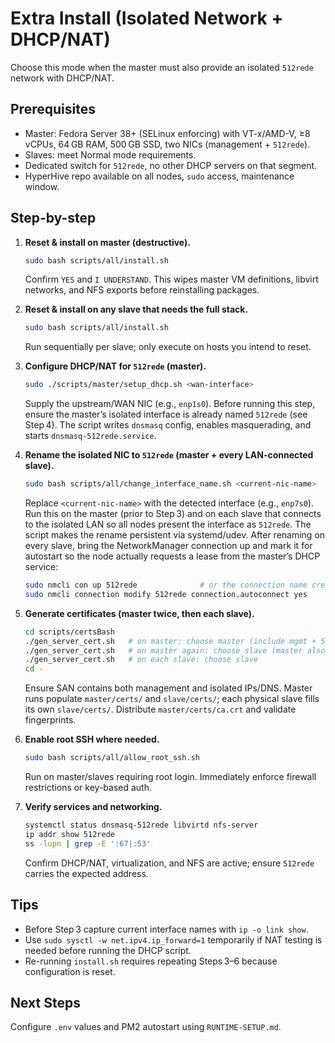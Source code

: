 # Extra Install (Isolated Network + DHCP/NAT)
Choose this mode when the master must also provide an isolated `512rede` network with DHCP/NAT.

## Prerequisites
- Master: Fedora Server 38+ (SELinux enforcing) with VT-x/AMD-V, ≥8 vCPUs, 64 GB RAM, 500 GB SSD, two NICs (management + `512rede`).
- Slaves: meet Normal mode requirements.
- Dedicated switch for `512rede`, no other DHCP servers on that segment.
- HyperHive repo available on all nodes, `sudo` access, maintenance window.

## Step-by-step
1. **Reset & install on master (destructive).**
   ```bash
   sudo bash scripts/all/install.sh
   ```
   Confirm `YES` and `I UNDERSTAND`. This wipes master VM definitions, libvirt networks, and NFS exports before reinstalling packages.

2. **Reset & install on any slave that needs the full stack.**
   ```bash
   sudo bash scripts/all/install.sh
   ```
   Run sequentially per slave; only execute on hosts you intend to reset.

3. **Configure DHCP/NAT for `512rede` (master).**
   ```bash
   sudo ./scripts/master/setup_dhcp.sh <wan-interface>
   ```
   Supply the upstream/WAN NIC (e.g., `enp1s0`). Before running this step, ensure the master’s isolated interface is already named `512rede` (see Step 4). The script writes `dnsmasq` config, enables masquerading, and starts `dnsmasq-512rede.service`.

4. **Rename the isolated NIC to `512rede` (master + every LAN-connected slave).**
   ```bash
   sudo bash scripts/all/change_interface_name.sh <current-nic-name>
   ```
   Replace `<current-nic-name>` with the detected interface (e.g., `enp7s0`). Run this on the master (prior to Step 3) and on each slave that connects to the isolated LAN so all nodes present the interface as `512rede`. The script makes the rename persistent via systemd/udev. After renaming on every slave, bring the NetworkManager connection up and mark it for autostart so the node actually requests a lease from the master’s DHCP service:
   ```bash
   sudo nmcli con up 512rede              # or the connection name created by the script
   sudo nmcli connection modify 512rede connection.autoconnect yes
   ```

5. **Generate certificates (master twice, then each slave).**
   ```bash
   cd scripts/certsBash
   ./gen_server_cert.sh   # on master: choose master (include mgmt + 512rede SANs)
   ./gen_server_cert.sh   # on master again: choose slave (master also acts as worker)
   ./gen_server_cert.sh   # on each slave: choose slave
   cd -
   ```
   Ensure SAN contains both management and isolated IPs/DNS. Master runs populate `master/certs/` and `slave/certs/`; each physical slave fills its own `slave/certs/`. Distribute `master/certs/ca.crt` and validate fingerprints.

6. **Enable root SSH where needed.**
   ```bash
   sudo bash scripts/all/allow_root_ssh.sh
   ```
   Run on master/slaves requiring root login. Immediately enforce firewall restrictions or key-based auth.

7. **Verify services and networking.**
   ```bash
   systemctl status dnsmasq-512rede libvirtd nfs-server
   ip addr show 512rede
   ss -lupn | grep -E ':67|:53'
   ```
   Confirm DHCP/NAT, virtualization, and NFS are active; ensure `512rede` carries the expected address.

## Tips
- Before Step 3 capture current interface names with `ip -o link show`.
- Use `sudo sysctl -w net.ipv4.ip_forward=1` temporarily if NAT testing is needed before running the DHCP script.
- Re-running `install.sh` requires repeating Steps 3–6 because configuration is reset.

## Next Steps
Configure `.env` values and PM2 autostart using `RUNTIME-SETUP.md`.
